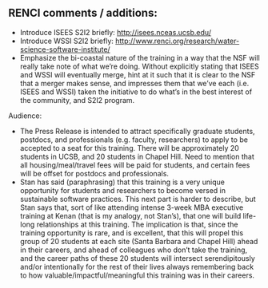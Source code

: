 ## RENCI comments / additions:

* Introduce ISEES S2I2 briefly: http://isees.nceas.ucsb.edu/ 
* Introduce WSSI S2I2 briefly: http://www.renci.org/research/water-science-software-institute/ 
* Emphasize the bi-coastal nature of the training in a way that the NSF will really take note of what we’re doing.  Without explicitly stating that ISEES and WSSI will eventually merge, hint at it such that it is clear to the NSF that a merger makes sense, and impresses them that we’ve each (i.e. ISEES and WSSI) taken the initiative to do what’s in the best interest of the community, and S2I2 program.

Audience:

* The Press Release is intended to attract specifically graduate students, postdocs, and professionals (e.g. faculty, researchers) to apply to be accepted to a seat for this training.  There will be approximately 20 students in UCSB, and 20 students in Chapel Hill.  Need to mention that all housing/meal/travel fees will be paid for students, and certain fees will be offset for postdocs and professionals.
* Stan has said (paraphrasing) that this training is a very unique opportunity for students and researchers to become versed in sustainable software practices.  This next part is harder to describe, but Stan says that, sort of like attending intense 3-week MBA executive training at Kenan (that is my analogy, not Stan’s), that one will build life-long relationships at this training.  The implication is that, since the training opportunity is rare, and is excellent, that this will propel this group of 20 students at each site (Santa Barbara and Chapel Hill) ahead in their careers, and ahead of colleagues who don’t take the training, and the career paths of these 20 students will intersect serendipitously and/or intentionally for the rest of their lives always remembering back to how valuable/impactful/meaningful this training was in their careers.

